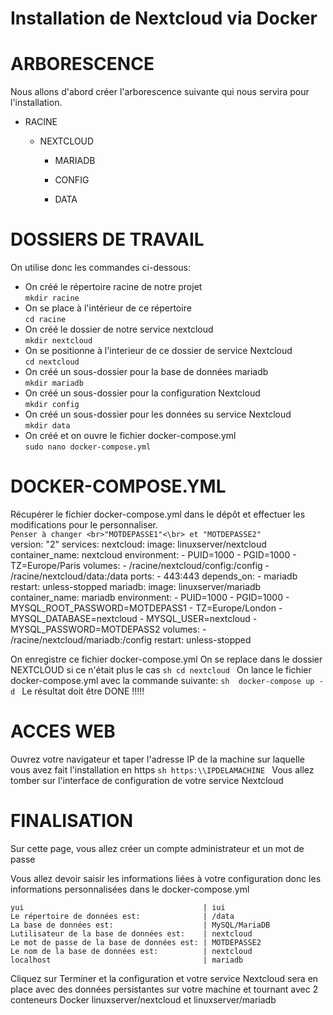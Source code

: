 # Installation de Nextcloud via Docker  


# ARBORESCENCE
Nous allons d'abord créer l'arborescence suivante qui nous servira pour 
l'installation.    

* RACINE 

    * NEXTCLOUD 
    
        * MARIADB 
    
        * CONFIG 
    
        * DATA 
    



# DOSSIERS DE TRAVAIL
On utilise donc les commandes ci-dessous:
* On créé le répertoire racine de notre projet  
`mkdir racine`
* On se place à l'intérieur de ce répertoire  
`cd racine`
* On créé le dossier de notre service nextcloud  
`mkdir nextcloud`
* On se positionne à l'interieur de ce dossier de service Nextcloud  
`cd nextcloud`
* On créé un sous-dossier pour la base de données mariadb  
`mkdir mariadb`
* On créé un sous-dossier pour la configuration Nextcloud  
`mkdir config`
* On créé un sous-dossier pour les données su service Nextcloud  
`mkdir data`
* On créé et on ouvre le fichier docker-compose.yml  
`sudo nano docker-compose.yml`


# DOCKER-COMPOSE.YML
Récupérer le fichier docker-compose.yml dans le dépôt et effectuer les modifications pour le personnaliser.  
` Penser à changer <br>"MOTDEPASSE1"<\br> et "MOTDEPASSE2" `   
version: "2"
services:
  nextcloud:
    image: linuxserver/nextcloud
    container_name: nextcloud
    environment:
      - PUID=1000
      - PGID=1000
      - TZ=Europe/Paris
    volumes:
      - /racine/nextcloud/config:/config
      - /racine/nextcloud/data:/data
    ports:
      - 443:443
    depends_on:
      - mariadb
    restart: unless-stopped
  mariadb:
    image: linuxserver/mariadb
    container_name: mariadb
    environment:
      - PUID=1000
      - PGID=1000
      - MYSQL_ROOT_PASSWORD=MOTDEPASS1
      - TZ=Europe/London
      - MYSQL_DATABASE=nextcloud
      - MYSQL_USER=nextcloud
      - MYSQL_PASSWORD=MOTDEPASS2
    volumes:
      - /racine/nextcloud/mariadb:/config
    restart: unless-stopped


    
On enregistre ce fichier docker-compose.yml On se replace dans le 
dossier NEXTCLOUD si ce n'était plus le cas ```sh cd nextcloud ``` On 
lance le fichier docker-compose.yml avec la commande suivante: ```sh 
docker-compose up -d ``` Le résultat doit être DONE !!!!!


# ACCES WEB
Ouvrez votre navigateur et taper l'adresse IP de la machine sur laquelle 
vous avez fait l'installation en https ```sh https:\\IPDELAMACHINE ``` 
Vous allez tomber sur l'interface de configuration de votre service 
Nextcloud



# FINALISATION
Sur cette page, vous allez créer un compte administrateur et un mot de 
passe

Vous allez devoir saisir les informations liées à votre configuration 
donc les informations personnalisées dans le docker-compose.yml 


    yui                                        | iui
    Le répertoire de données est:              | /data
    La base de données est:                    | MySQL/MariaDB
    Lutilisateur de la base de données est:    | nextcloud
    Le mot de passe de la base de données est: | MOTDEPASSE2
    Le nom de la base de données est:          | nextcloud
    localhost                                  | mariadb


Cliquez sur Terminer et la configuration et votre service Nextcloud sera en place 
avec des données persistantes sur votre machine et tournant avec 2 
conteneurs Docker linuxserver/nextcloud et linuxserver/mariadb
